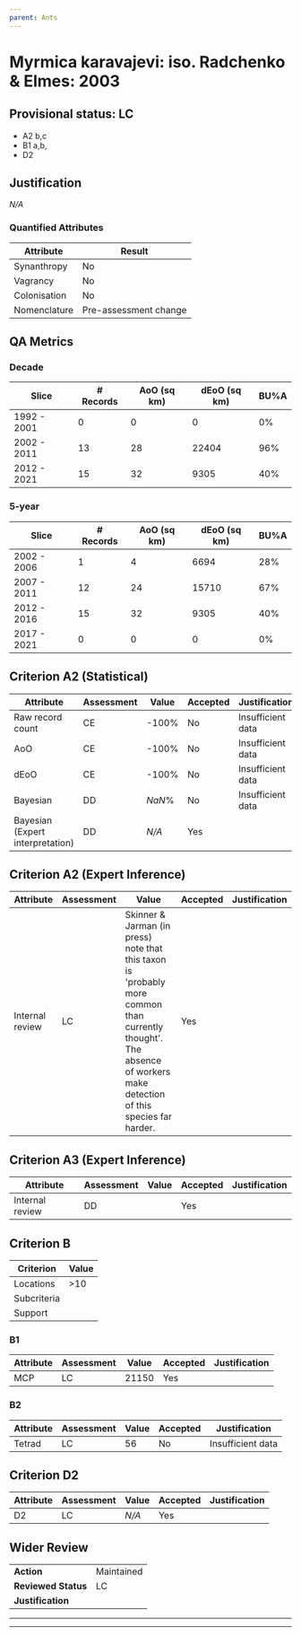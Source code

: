 ```yaml
---
parent: Ants
---
```

# Myrmica karavajevi: iso. Radchenko & Elmes: 2003
## Provisional status: LC
- A2 b,c
- B1 a,b, 
- D2

## Justification
*N/A*
### Quantified Attributes
|Attribute|Result|
|---|---|
|Synanthropy|No|
|Vagrancy|No|
|Colonisation|No|
|Nomenclature|Pre-assessment change|
## QA Metrics
### Decade
| Slice | # Records | AoO (sq km) | dEoO (sq km) |BU%A |
|---|---|---|---|---|
|1992 - 2001|0|0|0|0%|
|2002 - 2011|13|28|22404|96%|
|2012 - 2021|15|32|9305|40%|
### 5-year
| Slice | # Records | AoO (sq km) | dEoO (sq km) |BU%A |
|---|---|---|---|---|
|2002 - 2006|1|4|6694|28%|
|2007 - 2011|12|24|15710|67%|
|2012 - 2016|15|32|9305|40%|
|2017 - 2021|0|0|0|0%|
## Criterion A2 (Statistical)
|Attribute|Assessment|Value|Accepted|Justification
|---|---|---|---|---|
|Raw record count|CE|-100%|No|Insufficient data|
|AoO|CE|-100%|No|Insufficient data|
|dEoO|CE|-100%|No|Insufficient data|
|Bayesian|DD|*NaN*%|No|Insufficient data|
|Bayesian (Expert interpretation)|DD|*N/A*|Yes||
## Criterion A2 (Expert Inference)
|Attribute|Assessment|Value|Accepted|Justification
|---|---|---|---|---|
|Internal review|LC|Skinner & Jarman (in press) note that this taxon is 'probably more common than currently thought'. The absence of workers make detection of this species far harder.|Yes||
## Criterion A3 (Expert Inference)
|Attribute|Assessment|Value|Accepted|Justification
|---|---|---|---|---|
|Internal review|DD||Yes||
## Criterion B
|Criterion| Value|
|---|---|
|Locations|>10|
|Subcriteria||
|Support||
### B1
|Attribute|Assessment|Value|Accepted|Justification
|---|---|---|---|---|
|MCP|LC|21150|Yes||
### B2
|Attribute|Assessment|Value|Accepted|Justification
|---|---|---|---|---|
|Tetrad|LC|56|No|Insufficient data|
## Criterion D2
|Attribute|Assessment|Value|Accepted|Justification
|---|---|---|---|---|
|D2|LC|*N/A*|Yes||
## Wider Review
|  |  |
|---|---|
|**Action**|Maintained|
|**Reviewed Status**|LC|
|**Justification**||
---
 ---
 <br><br>
 
